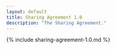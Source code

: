 ```yaml
---
layout: default
title: Sharing Agreement 1.0
description: "The Sharing Agreement."
---
```


{% include sharing-agreement-1.0.md %}
